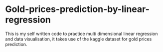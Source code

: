 # Gold-prices-prediction-by-linear-regression
This is my self written code to practice multi dimensional linear regression and data visualisation, it takes use of the kaggle dataset for gold prices prediction.
